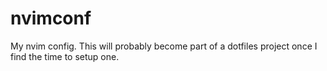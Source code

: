 # nvimconf
My nvim config. This will probably become part of a dotfiles project once I find the time to setup one.
